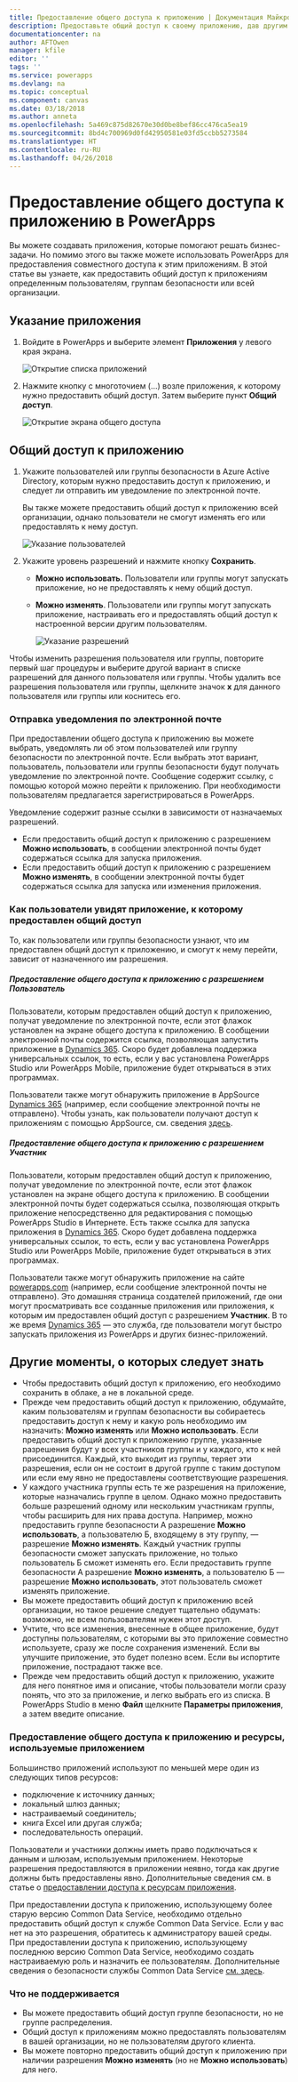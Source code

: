 ```yaml
---
title: Предоставление общего доступа к приложению | Документация Майкрософт
description: Предоставьте общий доступ к своему приложению, дав другим пользователям разрешение запускать его или изменять.
documentationcenter: na
author: AFTOwen
manager: kfile
editor: ''
tags: ''
ms.service: powerapps
ms.devlang: na
ms.topic: conceptual
ms.component: canvas
ms.date: 03/18/2018
ms.author: anneta
ms.openlocfilehash: 5a469c875d82670e30d0be8bef86cc476ca5ea19
ms.sourcegitcommit: 8bd4c700969d0fd42950581e03fd5ccbb5273584
ms.translationtype: HT
ms.contentlocale: ru-RU
ms.lasthandoff: 04/26/2018
---
```

# <a name="share-an-app-in-powerapps"></a>Предоставление общего доступа к приложению в PowerApps
Вы можете создавать приложения, которые помогают решать бизнес-задачи. Но помимо этого вы также можете использовать PowerApps для предоставления совместного доступа к этим приложениям. В этой статье вы узнаете, как предоставить общий доступ к приложениям определенным пользователям, группам безопасности или всей организации.

## <a name="specify-an-app"></a>Указание приложения
1. Войдите в PowerApps и выберите элемент **Приложения** у левого края экрана.

    ![Открытие списка приложений](./media/share-app/file-apps.png)

1. Нажмите кнопку с многоточием (...) возле приложения, к которому нужно предоставить общий доступ. Затем выберите пункт **Общий доступ**.

    ![Открытие экрана общего доступа](./media/share-app/ellipsis-share.png)

## <a name="share-an-app"></a>Общий доступ к приложению
1. Укажите пользователей или группы безопасности в Azure Active Directory, которым нужно предоставить доступ к приложению, и следует ли отправить им уведомление по электронной почте.

    Вы также можете предоставить общий доступ к приложению всей организации, однако пользователи не смогут изменять его или предоставлять к нему доступ.

    ![Указание пользователей](./media/share-app/share-list.png)

1. Укажите уровень разрешений и нажмите кнопку **Сохранить**.

    * **Можно использовать.** Пользователи или группы могут запускать приложение, но не предоставлять к нему общий доступ.
    * **Можно изменять**. Пользователи или группы могут запускать приложение, настраивать его и предоставлять общий доступ к настроенной версии другим пользователям.

        ![Указание разрешений](./media/share-app/edit-use.png)

Чтобы изменить разрешения пользователя или группы, повторите первый шаг процедуры и выберите другой вариант в списке разрешений для данного пользователя или группы. Чтобы удалить все разрешения пользователя или группы, щелкните значок **x** для данного пользователя или группы или коснитесь его.

### <a name="send-email-notification"></a>Отправка уведомления по электронной почте
При предоставлении общего доступа к приложению вы можете выбрать, уведомлять ли об этом пользователей или группу безопасности по электронной почте. Если выбрать этот вариант, пользователь, пользователи или группы безопасности будут получать уведомление по электронной почте. Сообщение содержит ссылку, с помощью которой можно перейти к приложению. При необходимости пользователям предлагается зарегистрироваться в PowerApps.

Уведомление содержит разные ссылки в зависимости от назначаемых разрешений.

- Если предоставить общий доступ к приложению с разрешением **Можно использовать**, в сообщении электронной почты будет содержаться ссылка для запуска приложения.
- Если предоставить общий доступ к приложению с разрешением **Можно изменять**, в сообщении электронной почты будет содержаться ссылка для запуска или изменения приложения.

### <a name="how-do-my-users-see-the-app-i-shared"></a>Как пользователи увидят приложение, к которому предоставлен общий доступ
То, как пользователи или группы безопасности узнают, что им предоставлен общий доступ к приложению, и смогут к нему перейти, зависит от назначенного им разрешения.

##### <a name="if-you-shared-an-app-with-user-permission"></a>Предоставление общего доступа к приложению с разрешением *Пользователь*
Пользователи, которым предоставлен общий доступ к приложению, получат уведомление по электронной почте, если этот флажок установлен на экране общего доступа к приложению. В сообщении электронной почты содержится ссылка, позволяющая запустить приложение в [Dynamics 365](http://home.dynamics.com). Скоро будет добавлена поддержка универсальных ссылок, то есть, если у вас установлена PowerApps Studio или PowerApps Mobile, приложение будет открываться в этих программах.

Пользователи также могут обнаружить приложение в AppSource [Dynamics 365](http://home.dynamics.com) (например, если сообщение электронной почты не отправлено). Чтобы узнать, как пользователи получают доступ к приложениям с помощью AppSource, см. сведения [здесь](../../user/app-source.md).

##### <a name="if-you-shared-an-app-with-contributor-permission"></a>Предоставление общего доступа к приложению с разрешением *Участник*
Пользователи, которым предоставлен общий доступ к приложению, получат уведомление по электронной почте, если этот флажок установлен на экране общего доступа к приложению. В сообщении электронной почты будет содержаться ссылка, позволяющая открыть приложение непосредственно для редактирования с помощью PowerApps Studio в Интернете. Есть также ссылка для запуска приложения в [Dynamics 365](http://home.dynamics.com). Скоро будет добавлена поддержка универсальных ссылок, то есть, если у вас установлена PowerApps Studio или PowerApps Mobile, приложение будет открываться в этих программах.

Пользователи также могут обнаружить приложение на сайте [powerapps.com](http://web.powerapps.com) (например, если сообщение электронной почты не отправлено). Это домашняя страница создателей приложений, где они могут просматривать все созданные приложения или приложения, к которым им предоставлен общий доступ с разрешением **Участник**. В то же время [Dynamics 365](http://home.dynamics.com) — это служба, где пользователи могут быстро запускать приложения из PowerApps и других бизнес-приложений.

## <a name="other-things-to-know"></a>Другие моменты, о которых следует знать
* Чтобы предоставить общий доступ к приложению, его необходимо сохранить в облаке, а не в локальной среде.
* Прежде чем предоставить общий доступ к приложению, обдумайте, каким пользователям и группам безопасности вы собираетесь предоставить доступ к нему и какую роль необходимо им назначить: **Можно изменять** или **Можно использовать**. Если предоставить общий доступ к приложению группе, указанные разрешения будут у всех участников группы и у каждого, кто к ней присоединится. Каждый, кто выходит из группы, теряет эти разрешения, если он не состоит в другой группе с таким доступом или если ему явно не предоставлены соответствующие разрешения.
* У каждого участника группы есть те же разрешения на приложение, которые назначались группе в целом. Однако можно предоставить больше разрешений одному или нескольким участникам группы, чтобы расширить для них права доступа. Например, можно предоставить группе безопасности А разрешение **Можно использовать**, а пользователю Б, входящему в эту группу, — разрешение **Можно изменять**. Каждый участник группы безопасности сможет запускать приложение, но только пользователь Б сможет изменять его. Если предоставить группе безопасности А разрешение **Можно изменять**, а пользователю Б — разрешение **Можно использовать**, этот пользователь сможет изменять приложение.
* Вы можете предоставить общий доступ к приложению всей организации, но такое решение следует тщательно обдумать: возможно, не всем пользователям нужен этот доступ.
* Учтите, что все изменения, внесенные в общее приложение, будут доступны пользователям, с которыми вы это приложение совместно используете, сразу же после сохранения изменений. Если вы улучшите приложение, это будет полезно всем. Если вы испортите приложение, пострадают также все.
* Прежде чем предоставить общий доступ к приложению, укажите для него понятное имя и описание, чтобы пользователи могли сразу понять, что это за приложение, и легко выбрать его из списка. В PowerApps Studio в меню **Файл** щелкните **Параметры приложения**, а затем введите описание.

### <a name="app-sharing-and-the-resources-the-app-uses"></a>Предоставление общего доступа к приложению и ресурсы, используемые приложением
Большинство приложений используют по меньшей мере один из следующих типов ресурсов:

* подключение к источнику данных;
* локальный шлюз данных;
* настраиваемый соединитель;
* книга Excel или другая служба;
* последовательность операций.

Пользователи и участники должны иметь право подключаться к данным и шлюзам, используемым приложением. Некоторые разрешения предоставляются в приложении неявно, тогда как другие должны быть предоставлены явно. Дополнительные сведения см. в статье о [предоставлении доступа к ресурсам приложения](share-app-resources.md).

При предоставлении доступа к приложению, использующему более старую версию Common Data Service, необходимо отдельно предоставить общий доступ к службе Common Data Service. Если у вас нет на это разрешения, обратитесь к администратору вашей среды. При предоставлении доступа к приложению, использующему последнюю версию Common Data Service, необходимо создать настраиваемую роль и назначить ее пользователям. Дополнительные сведения о безопасности службы Common Data Service [см. здесь](../../administrator/database-security.md).

### <a name="what-isnt-supported"></a>Что не поддерживается
* Вы можете предоставить общий доступ группе безопасности, но не группе распределения.
* Общий доступ к приложениям можно предоставлять пользователям в вашей организации, но не пользователям другого клиента.
* Вы можете повторно предоставить общий доступ к приложению при наличии разрешения **Можно изменять** (но не **Можно использовать**) для него.
